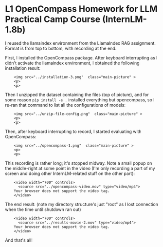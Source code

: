 # L1 OpenCompass Homework for LLM Practical Camp Course (InternLM-1.8b)

I reused the llamaindex environment from the LlamaIndex RAG assignment. Format is from top to bottom, with recording at the end.

First, I installed the OpenCompass package. After keyboard interrupting as I didn't activate the llamaindex environment, I obtained the following installation result: 

~~~
    <img src="../installation-3.png"  class="main-picture" >
    <p>
    <p>
~~~

Then I unzipped the dataset containing the files (top of picture), and for some reason `pip install -e .` installed everything but opencompass, so I re-ran that command to list all the configurations of models:

~~~
    <img src="../unzip-file-config.png"  class="main-picture" >
    <p>
    <p>
~~~

Then, after keyboard interrupting to record, I started evaluating with OpenCompass:

~~~
    <img src="../opencompass-1.png"  class="main-picture" >
    <p>
    <p>
~~~

This recording is rather long; it's stopped midway. Note a small popup on the middle-right at some point in the video (I'm only recording a part of my screen and doing other InternLM-related stuff on the other part):

~~~
    <video width="700" controls>
      <source src="../opencompass-video.mov" type="video/mp4">
    Your browser does not support the video tag.
    </video>
~~~

The end result: (note my directory structure's just "root" as I lost connection when the time until shutdown ran out)

~~~
    <video width="700" controls>
      <source src="../results-movie-2.mov" type="video/mp4">
    Your browser does not support the video tag.
    </video>
~~~

And that's all! 